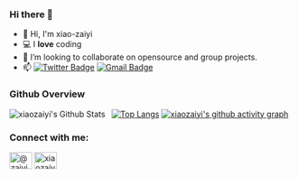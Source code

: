 ### Hi there 👋 
- 🔭 Hi, I'm xiao-zaiyi
- 💻 I **love** coding
- 👯 I’m looking to collaborate on opensource and group projects.
- 📫 [![Twitter Badge](https://img.shields.io/badge/-twitter-blue?style=flat-square&logo=Twitter&logoColor=white&link=)](https://twitter.com/zaiyixiao) [![Gmail Badge](https://img.shields.io/badge/-Gmail-c14438?style=flat-square&logo=Gmail&logoColor=white&link=mailto:sumyggsun@gmail.com)](mailto:xiao1932794922@gmail.com)

### Github Overview
<img align="left" alt="xiaozaiyi's Github Stats" src="https://github-readme-stats.vercel.app/api?username=1932794922&show_icons=true&theme=midnight-purple" />    &nbsp;
[![Top Langs](https://github-readme-stats.vercel.app/api/top-langs/?username=1932794922&theme=midnight-purple)]() 
[![xiaozaiyi's github activity graph](https://github-readme-activity-graph.vercel.app/graph?username=1932794922&hide_border=true&theme=rogue)]()
<h3 align="left">Connect with me:</h3>
<p align="left">
<a href="https://twitter.com/zaiyixiao" target="blank"><img align="center" src="https://raw.githubusercontent.com/rahuldkjain/github-profile-readme-generator/master/src/images/icons/Social/twitter.svg" alt="@zaiyixiao" height="30" width="40" /></a>
<a href="https://instagram.com/xiaozaiyi" target="blank"><img align="center" src="https://raw.githubusercontent.com/rahuldkjain/github-profile-readme-generator/master/src/images/icons/Social/instagram.svg" alt="xiaozaiyi" height="30" width="40" /></a>
</p>
